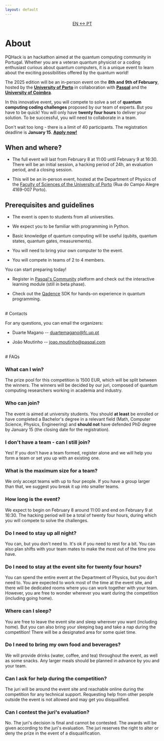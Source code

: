 ```yaml
---
layout: default
---
```


<p style="text-align:center;">
     <a href="./pt.html" class="btn">EN <-> PT</a>
</p>

# About

PQHack is an hackathon aimed at the quantum computing community in Portugal. Whether you are a veteran quantum physicist or a coding enthusiast curious about quantum computers, it is a unique event to learn about the exciting possibilities offered by the quantum world!

The 2025 edition will be an in-person event on the **8th and 9th of February**, hosted by the [**University of Porto**](https://www.up.pt/portal/en/) in collaboration with [**Pasqal**](https://www.pasqal.com/) and the [**University of Coimbra**](https://www.uc.pt/en/).

In this innovative event, you will compete to solve a set of **quantum computing coding challenges** proposed by our team of experts. But you have to be quick! You will only have **twenty four hours** to deliver your solution. To be successful, you will need to collaborate in a team.

Don't wait too long - there is a limit of 40 participants.
The registration deadline is **January 15**. [**Apply now!**]("https://www.google.com/")

## When and where?

- The full event will last from February 8 at 11:00 until February 9 at 16:30. There will be an initial session, a hacking period of 24h, an evaluation period, and a closing session.

- This will be an in-person event, hosted at the Department of Physics of the [Faculty of Sciences of the University of Porto](https://www.up.pt/fcup/pt/) (Rua do Campo Alegre 4169-007 Porto).

## Prerequisites and guidelines

- The event is open to students from all universities.

- We expect you to be familiar with programming in Python.

- Basic knowledge of quantum computing will be useful (qubits, quantum states, quantum gates, measurements).

- You will need to bring your own computer to the event.

- You will compete in teams of 2 to 4 members.

<div class="highlight">
    You can start preparing today!
</div>

- Register in [Pasqal's Community](https://community.pasqal.com/) platform and check out the interactive learning module (still in beta phase).

- Check out the [Qadence](https://pasqal-io.github.io/qadence/latest/) SDK for hands-on experience in quantum programming.

<br>
# Contacts

For any questions, you can email the organizers:

- Duarte Magano -- [duartemagano@fc.up.pt](mailto:duartemagano@fc.up.pt)

- João Moutinho -- [joao.moutinho@pasqal.com](mailto:joao.moutinho@pasqal.com)

<br>
# FAQs

### What can I win?

The prize pool for this competition is 1500 EUR, which will be split between the winners. The winners will be decided by our juri, composed of quantum computing researchers working in academia and industry.

### Who can join?

The event is aimed at university students. You should **at least** be enrolled or have completed a Bachelor's degree in a relevant field (Math, Computer Science, Physics, Engineering) and **should not** have defended PhD degree by January 15 (the closing date for the registration).

### I don't have a team - can I still join?
Yes! If you don't have a team formed, register alone and we will help you form a team or set you up with an existing one.

### What is the maximum size for a team?
We only accept teams with up to four people.
If you have a group larger than that, we suggest you break it up into smaller teams.

### How long is the event?
We expect to begin on February 8 around 11:00 and end on February 9 at 16:30. 
The hacking period will be a total of twenty four hours, during which you will compete to solve the challenges.

### Do I need to stay up all night?
You can, but you don't need to.
It's ok if you need to rest for a bit.
You can also plan shifts with your team mates to make the most out of the time you have.

### Do I need to stay at the event site for twenty four hours?
You can spend the entire event at the Department of Physics, but you don't need to. You are expected to work
most of the time at the event site, and there will be dedicated rooms where you can work together with your team.
However, you are free to wonder wherever you want during the competition (including going home).

### Where can I sleep?
You are free to leave the event site and sleep wherever you want (including home).
But you can also bring your sleeping bag and take a nap during the competition! There will be a designated area for some quiet time.

### Do I need to bring my own food and beverages?
We will provide drinks (water, coffee, and tea) throughout the event, as well as some snacks. Any larger meals should be planned in advance by you and your team.

### Can I ask for help during the competition?
The juri will be around the event site and reachable online during the competition for any technical support. Requesting help from other people outside the event is not allowed and may get you disqualified.

### Can I contest the juri's evaluation?
No. The juri's decision is final and cannot be contested.
The awards will be given according to the juri's evaluation.
The juri reserves the right to alter or deny the prize in the event of a disqualification.